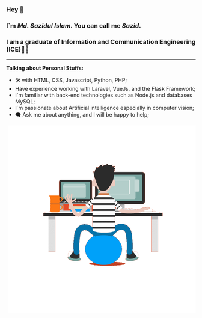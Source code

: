 ### Hey 👋
### I`m ___Md. Sazidul Islam___. You can call me ___Sazid___.
### I am a graduate of Information and Communication Engineering (ICE)👨‍🎓 
---

__Talking about Personal Stuffs:__
+ 🛠 with HTML, CSS, Javascript, Python, PHP;
+ Have experience working with Laravel, VueJs,
  and the Flask Framework;
+ I`m familiar with back-end technologies such as
   Node.js and databases MySQL;
+ I`m passionate about Artificial intelligence
   especially in computer vision;  
+ 🗨 Ask me about anything, and I will be happy to help; 

<a href="https://github.com/dizas9/dizas9/blob/main/gif.gif" target="blank"><img align="right" src="https://github.com/dizas9/dizas9/blob/main/gif.gif" height="500" /></a>
